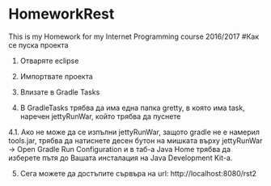 # HomeworkRest
This is my Homework for my Internet Programming course 2016/2017
#Как се пуска проекта

1. Отваряте eclipse

2. Импортвате проекта

3. Влизате в Gradle Tasks

4. В GradleTasks трябва да има една папка gretty, в която има task, наречен jettyRunWar, който трябва да пуснете

4.1. Aко не може да се изпълни jettyRunWar, защото gradle не е намерил tools.jar, трябва да натиснете десен бутон на мишката върху
jettyRunWar -> Open Gradle Run Configuration и в таб-а Java Home трябва да изберете пътя до Вашата инсталация на Java Development Kit-а.

5. Сега можете да достъпите сървъра на url: http://localhost:8080/rst2
